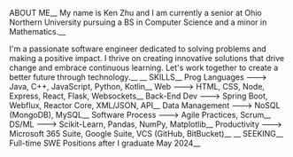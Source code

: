 ABOUT ME__
My name is Ken Zhu and I am currently a senior at Ohio Northern University pursuing a BS in Computer Science and a minor in Mathematics.__

I'm a passionate software engineer dedicated to solving problems and making a positive impact. I thrive on creating innovative solutions that drive change and embrace continuous learning. Let's work together to create a better future through technology.__
__
SKILLS__
Prog Languages	 ---> Java, C++, JavaScript, Python, Kotlin__
Web	             ---> HTML, CSS, Node, Express, React, Flask, Websockets__
Back-End Dev	   ---> Spring Boot, Webflux, Reactor Core, XML/JSON, API__
Data Management	 ---> NoSQL (MongoDB), MySQL__
Software Process ---> Agile Practices, Scrum__
DS/ML	           ---> Scikit-Learn, Pandas, NumPy, Matplotlib__
Productivity	   ---> Microsoft 365 Suite, Google Suite, VCS (GitHub, BitBucket)__
__
SEEKING__
Full-time SWE Positions after I graduate May 2024__
